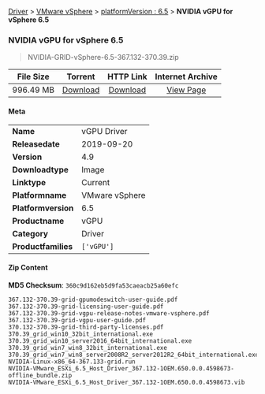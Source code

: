 
[Driver](/README.md)  >  [VMware vSphere](/index/Driver/VMware_vSphere.md)  >  [platformVersion : 6.5](/index/Driver/VMware_vSphere/6.5.md)  >  **NVIDIA vGPU for vSphere 6.5**


###    NVIDIA vGPU for vSphere 6.5

> NVIDIA-GRID-vSphere-6.5-367.132-370.39.zip   


| **File Size** | **Torrent**  | **HTTP Link** | **Internet Archive** |
|:-------------:|:------------:|:-------------:|:--------------------:|
| 996.49 MB |  [Download](https://archive.org/download/nvgpu_NVIDIA-GRID-vSphere-6.5-367.132-370.39.zip/nvgpu_NVIDIA-GRID-vSphere-6.5-367.132-370.39.zip_archive.torrent)       | [Download](https://archive.org/compress/nvgpu_NVIDIA-GRID-vSphere-6.5-367.132-370.39.zip) | [View Page](https://archive.org/details/nvgpu_NVIDIA-GRID-vSphere-6.5-367.132-370.39.zip)       |

#### Meta

<table>
<tr><td><strong>Name</strong></td><td>vGPU Driver</td></tr>
<tr><td><strong>Releasedate</strong></td><td>2019-09-20</td></tr>
<tr><td><strong>Version</strong></td><td>4.9</td></tr>
<tr><td><strong>Downloadtype</strong></td><td>Image</td></tr>
<tr><td><strong>Linktype</strong></td><td>Current</td></tr>
<tr><td><strong>Platformname</strong></td><td>VMware vSphere</td></tr>
<tr><td><strong>Platformversion</strong></td><td>6.5</td></tr>
<tr><td><strong>Productname</strong></td><td>vGPU</td></tr>
<tr><td><strong>Category</strong></td><td>Driver</td></tr>
<tr><td><strong>Productfamilies</strong></td><td><code>['vGPU']</code></td></tr>
</table>

#### Zip Content

**MD5 Checksum**: `360c9d162eb5d9fa53caeacb25a60efc`

```text
367.132-370.39-grid-gpumodeswitch-user-guide.pdf
367.132-370.39-grid-licensing-user-guide.pdf
367.132-370.39-grid-vgpu-release-notes-vmware-vsphere.pdf
367.132-370.39-grid-vgpu-user-guide.pdf
370.132-370.39-grid-third-party-licenses.pdf
370.39_grid_win10_32bit_international.exe
370.39_grid_win10_server2016_64bit_international.exe
370.39_grid_win7_win8_32bit_international.exe
370.39_grid_win7_win8_server2008R2_server2012R2_64bit_international.exe
NVIDIA-Linux-x86_64-367.133-grid.run
NVIDIA-VMware_ESXi_6.5_Host_Driver_367.132-1OEM.650.0.0.4598673-offline_bundle.zip
NVIDIA-VMware_ESXi_6.5_Host_Driver_367.132-1OEM.650.0.0.4598673.vib
```